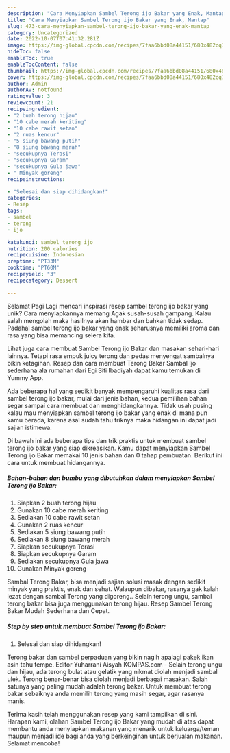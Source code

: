 ```yaml
---
description: "Cara Menyiapkan Sambel Terong ijo Bakar yang Enak, Mantap"
title: "Cara Menyiapkan Sambel Terong ijo Bakar yang Enak, Mantap"
slug: 473-cara-menyiapkan-sambel-terong-ijo-bakar-yang-enak-mantap
category: Uncategorized
date: 2022-10-07T07:41:32.281Z
image: https://img-global.cpcdn.com/recipes/7faa6bbd08a44151/680x482cq70/sambel-terong-ijo-bakar-foto-resep-utama.jpg
hideToc: false
enableToc: true
enableTocContent: false
thumbnail: https://img-global.cpcdn.com/recipes/7faa6bbd08a44151/680x482cq70/sambel-terong-ijo-bakar-foto-resep-utama.jpg
cover: https://img-global.cpcdn.com/recipes/7faa6bbd08a44151/680x482cq70/sambel-terong-ijo-bakar-foto-resep-utama.jpg
author: Admin
authorAv: notfound
ratingvalue: 3
reviewcount: 21
recipeingredient:
- "2 buah terong hijau"
- "10 cabe merah keriting"
- "10 cabe rawit setan"
- "2 ruas kencur"
- "5 siung bawang putih"
- "8 siung bawang merah"
- "secukupnya Terasi"
- "secukupnya Garam"
- "secukupnya Gula jawa"
- " Minyak goreng"
recipeinstructions:

- "Selesai dan siap dihidangkan!"
categories:
- Resep
tags:
- sambel
- terong
- ijo

katakunci: sambel terong ijo 
nutrition: 200 calories
recipecuisine: Indonesian
preptime: "PT33M"
cooktime: "PT60M"
recipeyield: "3"
recipecategory: Dessert

---
```



Selamat Pagi Lagi mencari inspirasi resep sambel terong ijo bakar yang unik? Cara menyiapkannya memang Agak susah-susah gampang. Kalau salah mengolah maka hasilnya akan hambar dan bahkan tidak sedap. Padahal sambel terong ijo bakar yang enak seharusnya memiliki aroma dan rasa yang bisa memancing selera kita.


Lihat juga cara membuat Sambel Terong ijo Bakar dan masakan sehari-hari lainnya. Tetapi rasa empuk juicy terong dan pedas menyengat sambalnya bikin ketagihan. Resep dan cara membuat Terong Bakar Sambal Ijo sederhana ala rumahan dari Egi Siti Ibadiyah dapat kamu temukan di Yummy App.

Ada beberapa hal yang sedikit banyak mempengaruhi kualitas rasa dari sambel terong ijo bakar, mulai dari jenis bahan, kedua pemilihan bahan segar sampai cara membuat dan menghidangkannya. Tidak usah pusing kalau mau menyiapkan sambel terong ijo bakar yang enak di mana pun kamu berada, karena asal sudah tahu triknya maka hidangan ini dapat jadi sajian istimewa.


Di bawah ini ada beberapa tips dan trik praktis untuk membuat sambel terong ijo bakar yang siap dikreasikan. Kamu dapat menyiapkan Sambel Terong ijo Bakar memakai 10 jenis bahan dan 0 tahap pembuatan. Berikut ini cara untuk membuat hidangannya.

<!--inarticleads1-->

##### Bahan-bahan dan bumbu yang dibutuhkan dalam menyiapkan Sambel Terong ijo Bakar:

1. Siapkan 2 buah terong hijau
1. Gunakan 10 cabe merah keriting
1. Sediakan 10 cabe rawit setan
1. Gunakan 2 ruas kencur
1. Sediakan 5 siung bawang putih
1. Sediakan 8 siung bawang merah
1. Siapkan secukupnya Terasi
1. Siapkan secukupnya Garam
1. Sediakan secukupnya Gula jawa
1. Gunakan  Minyak goreng


Sambal Terong Bakar, bisa menjadi sajian solusi masak dengan sedikit minyak yang praktis, enak dan sehat. Walaupun dibakar, rasanya gak kalah lezat dengan sambal Terong yang digoreng.. Selain terong ungu, sambal terong bakar bisa juga menggunakan terong hijau. Resep Sambel Terong Bakar Mudah Sederhana dan Cepat. 

<!--inarticleads2-->

##### Step by step untuk membuat Sambel Terong ijo Bakar:


1. Selesai dan siap dihidangkan!

Terong bakar dan sambel perpaduan yang bikin nagih apalagi pakek ikan asin tahu tempe. Editor Yuharrani Aisyah KOMPAS.com - Selain terong ungu dan hijau, ada terong bulat atau gelatik yang nikmat diolah menjadi sambal ulek. Terong benar-benar bisa diolah menjadi berbagai masakan. Salah satunya yang paling mudah adalah terong bakar. Untuk membuat terong bakar sebaiknya anda memilih terong yang masih segar, agar rasanya manis. 

Terima kasih telah menggunakan resep yang kami tampilkan di sini. Harapan kami, olahan Sambel Terong ijo Bakar yang mudah di atas dapat membantu anda menyiapkan makanan yang menarik untuk keluarga/teman maupun menjadi ide bagi anda yang berkeinginan untuk berjualan makanan. Selamat mencoba!
